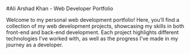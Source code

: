 #Ali Arshad Khan - Web Developer Portfolio

Welcome to my personal web development portfolio! Here, you’ll find a collection of my web development projects, showcasing my skills in both front-end and back-end development. Each project highlights different technologies I’ve worked with, as well as the progress I’ve made in my journey as a developer.


